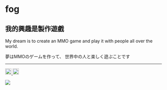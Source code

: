 # fog
## 我的興趣是製作遊戲

My dream is to create an MMO game and play it with people all over the world.

夢はMMOのゲームを作って、
世界中の人と楽しく遊ぶことです

---

<p align="left">  
  <a href="http://twitter.com/zs_fog">
    <img height="20" src="https://img.shields.io/twitter/follow/zs_fog?label=Twitter&logo=twitter&style=flat" />
  </a>
  <a href="https://github.com/zs_fog">
    <img height="20" src="https://img.shields.io/github/followers/fog-zs?label=follow&logo=github&style=flat" />
  </a>  
</p>

<a href="https://github.com/anuraghazra/github-readme-stats">
  <img align="center" src="https://github-readme-stats.vercel.app/api/top-langs/?username=fog-zs&layout=compact&theme=react", height="auto"/>
</a>
